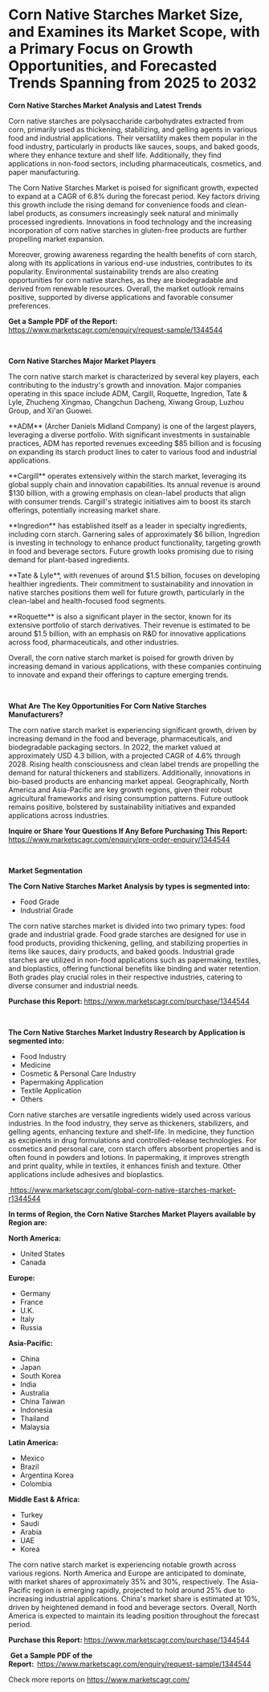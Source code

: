 <p><h1>Corn Native Starches Market Size, and Examines its Market Scope, with a Primary Focus on Growth Opportunities, and Forecasted Trends Spanning from 2025 to 2032</h1></p><p><strong>Corn Native Starches Market Analysis and Latest Trends</strong></p>
<p><p>Corn native starches are polysaccharide carbohydrates extracted from corn, primarily used as thickening, stabilizing, and gelling agents in various food and industrial applications. Their versatility makes them popular in the food industry, particularly in products like sauces, soups, and baked goods, where they enhance texture and shelf life. Additionally, they find applications in non-food sectors, including pharmaceuticals, cosmetics, and paper manufacturing.</p><p>The Corn Native Starches Market is poised for significant growth, expected to expand at a CAGR of 6.8% during the forecast period. Key factors driving this growth include the rising demand for convenience foods and clean-label products, as consumers increasingly seek natural and minimally processed ingredients. Innovations in food technology and the increasing incorporation of corn native starches in gluten-free products are further propelling market expansion. </p><p>Moreover, growing awareness regarding the health benefits of corn starch, along with its applications in various end-use industries, contributes to its popularity. Environmental sustainability trends are also creating opportunities for corn native starches, as they are biodegradable and derived from renewable resources. Overall, the market outlook remains positive, supported by diverse applications and favorable consumer preferences.</p></p>
<p><strong>Get a Sample PDF of the Report:&nbsp;</strong> <a href="https://www.marketscagr.com/enquiry/request-sample/1344544?utm_campaign=3019&utm_medium=2&utm_source=Github&utm_content=ia&utm_term=24032025&utm_id=corn-native-starches">https://www.marketscagr.com/enquiry/request-sample/1344544</a></p>
<p>&nbsp;</p>
<p><strong>Corn Native Starches Major Market Players</strong></p>
<p><p>The corn native starch market is characterized by several key players, each contributing to the industry's growth and innovation. Major companies operating in this space include ADM, Cargill, Roquette, Ingredion, Tate & Lyle, Zhucheng Xingmao, Changchun Dacheng, Xiwang Group, Luzhou Group, and Xi'an Guowei.</p><p>**ADM** (Archer Daniels Midland Company) is one of the largest players, leveraging a diverse portfolio. With significant investments in sustainable practices, ADM has reported revenues exceeding $85 billion and is focusing on expanding its starch product lines to cater to various food and industrial applications.</p><p>**Cargill** operates extensively within the starch market, leveraging its global supply chain and innovation capabilities. Its annual revenue is around $130 billion, with a growing emphasis on clean-label products that align with consumer trends. Cargill's strategic initiatives aim to boost its starch offerings, potentially increasing market share.</p><p>**Ingredion** has established itself as a leader in specialty ingredients, including corn starch. Garnering sales of approximately $6 billion, Ingredion is investing in technology to enhance product functionality, targeting growth in food and beverage sectors. Future growth looks promising due to rising demand for plant-based ingredients.</p><p>**Tate & Lyle**, with revenues of around $1.5 billion, focuses on developing healthier ingredients. Their commitment to sustainability and innovation in native starches positions them well for future growth, particularly in the clean-label and health-focused food segments.</p><p>**Roquette** is also a significant player in the sector, known for its extensive portfolio of starch derivatives. Their revenue is estimated to be around $1.5 billion, with an emphasis on R&D for innovative applications across food, pharmaceuticals, and other industries.</p><p>Overall, the corn native starch market is poised for growth driven by increasing demand in various applications, with these companies continuing to innovate and expand their offerings to capture emerging trends.</p></p>
<p>&nbsp;</p>
<p><strong>What Are The Key Opportunities For Corn Native Starches Manufacturers?</strong></p>
<p><p>The corn native starch market is experiencing significant growth, driven by increasing demand in the food and beverage, pharmaceuticals, and biodegradable packaging sectors. In 2022, the market valued at approximately USD 4.3 billion, with a projected CAGR of 4.6% through 2028. Rising health consciousness and clean label trends are propelling the demand for natural thickeners and stabilizers. Additionally, innovations in bio-based products are enhancing market appeal. Geographically, North America and Asia-Pacific are key growth regions, given their robust agricultural frameworks and rising consumption patterns. Future outlook remains positive, bolstered by sustainability initiatives and expanded applications across industries.</p></p>
<p><strong>Inquire or Share Your Questions If Any Before Purchasing This Report:</strong> <a href="https://www.marketscagr.com/enquiry/pre-order-enquiry/1344544?utm_campaign=3019&utm_medium=2&utm_source=Github&utm_content=ia&utm_term=24032025&utm_id=corn-native-starches">https://www.marketscagr.com/enquiry/pre-order-enquiry/1344544</a></p>
<p>&nbsp;</p>
<p><strong>Market Segmentation</strong></p>
<p><strong>The Corn Native Starches Market Analysis by types is segmented into:</strong></p>
<p><ul><li>Food Grade</li><li>Industrial Grade</li></ul></p>
<p><p>The corn native starches market is divided into two primary types: food grade and industrial grade. Food grade starches are designed for use in food products, providing thickening, gelling, and stabilizing properties in items like sauces, dairy products, and baked goods. Industrial grade starches are utilized in non-food applications such as papermaking, textiles, and bioplastics, offering functional benefits like binding and water retention. Both grades play crucial roles in their respective industries, catering to diverse consumer and industrial needs.</p></p>
<p><strong>Purchase this Report:&nbsp;</strong><a href="https://www.marketscagr.com/purchase/1344544?utm_campaign=3019&utm_medium=2&utm_source=Github&utm_content=ia&utm_term=24032025&utm_id=corn-native-starches">https://www.marketscagr.com/purchase/1344544</a></p>
<p>&nbsp;</p>
<p><strong>The Corn Native Starches Market Industry Research by Application is segmented into:</strong></p>
<p><ul><li>Food Industry</li><li>Medicine</li><li>Cosmetic & Personal Care Industry</li><li>Papermaking Application</li><li>Textile Application</li><li>Others</li></ul></p>
<p><p>Corn native starches are versatile ingredients widely used across various industries. In the food industry, they serve as thickeners, stabilizers, and gelling agents, enhancing texture and shelf-life. In medicine, they function as excipients in drug formulations and controlled-release technologies. For cosmetics and personal care, corn starch offers absorbent properties and is often found in powders and lotions. In papermaking, it improves strength and print quality, while in textiles, it enhances finish and texture. Other applications include adhesives and bioplastics.</p></p>
<p><a href="https://www.marketscagr.com/global-corn-native-starches-market-r1344544?utm_campaign=3019&utm_medium=2&utm_source=Github&utm_content=ia&utm_term=24032025&utm_id=corn-native-starches">&nbsp;https://www.marketscagr.com/global-corn-native-starches-market-r1344544</a></p>
<p><strong>In terms of Region, the Corn Native Starches Market Players available by Region are:</strong></p>
<p>
    <p> <strong> North America: </strong>
        <ul>
            <li>United States</li>
            <li>Canada</li>
        </ul>
        </p> 
    <p> <strong> Europe: </strong>
        <ul>
            <li>Germany</li>
            <li>France</li>
            <li>U.K.</li>
            <li>Italy</li>
            <li>Russia</li>
        </ul>
        </p> 
    <p> <strong> Asia-Pacific: </strong>
        <ul>
            <li>China</li>
            <li>Japan</li>
            <li>South Korea</li>
            <li>India</li>
            <li>Australia</li>
            <li>China Taiwan</li>
            <li>Indonesia</li>
            <li>Thailand</li>
            <li>Malaysia</li>
        </ul>
        </p> 
    <p> <strong> Latin America: </strong>
        <ul>
            <li>Mexico</li>
            <li>Brazil</li>
            <li>Argentina Korea</li>
            <li>Colombia</li>
        </ul>
        </p> 
    <p> <strong> Middle East & Africa: </strong>
        <ul>
            <li>Turkey</li>
            <li>Saudi</li>
            <li>Arabia</li>
            <li>UAE</li>
            <li>Korea</li>
        </ul>
    </p>
    </p>
<p><p>The corn native starch market is experiencing notable growth across various regions. North America and Europe are anticipated to dominate, with market shares of approximately 35% and 30%, respectively. The Asia-Pacific region is emerging rapidly, projected to hold around 25% due to increasing industrial applications. China's market share is estimated at 10%, driven by heightened demand in food and beverage sectors. Overall, North America is expected to maintain its leading position throughout the forecast period.</p></p>
<p><strong>Purchase this Report: </strong><a href="https://www.marketscagr.com/purchase/1344544?utm_campaign=3019&utm_medium=2&utm_source=Github&utm_content=ia&utm_term=24032025&utm_id=corn-native-starches">https://www.marketscagr.com/purchase/1344544</a></p>
<p>&nbsp;<strong>Get a Sample PDF of the Report:&nbsp;&nbsp;</strong><a href="https://www.marketscagr.com/enquiry/request-sample/1344544?utm_campaign=3019&utm_medium=2&utm_source=Github&utm_content=ia&utm_term=24032025&utm_id=corn-native-starches">https://www.marketscagr.com/enquiry/request-sample/1344544</a></p>
<p><strong></strong></p>
<p>Check more reports on <a href="https://www.marketscagr.com/?utm_campaign=3019&utm_medium=2&utm_source=Github&utm_content=ia&utm_term=24032025&utm_id=corn-native-starches">https://www.marketscagr.com/</a></p>